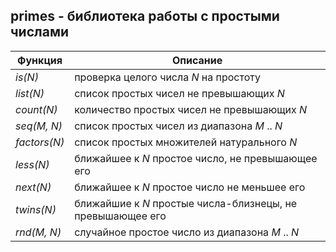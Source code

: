 ## primes - библиотека работы с простыми числами
|     Функция       |                            Описание                        |  
|-------------------|------------------------------------------------------------|  
|*is(N)*            | проверка целого числа *N* на простоту                      |  
|*list(N)*          | список простых чисел не превышающих *N*                    |  
|*count(N)*         | количество простых чисел не превышающих *N*                |  
|*seq(M, N)*        | список простых чисел из диапазона *M* .. *N*               |  
|*factors(N)*       | список простых множителей натурального *N*                 |  
|*less(N)*          | ближайшее к *N* простое число, не превышающее его          |  
|*next(N)*          | ближайшее к *N* простое число не меньшее его               |  
|*twins(N)*         | ближайшие к *N* простые числа-близнецы, не превышающее его |  
|*rnd(M, N)*        | случайное простое число из диапазона *M* .. *N*            |  
